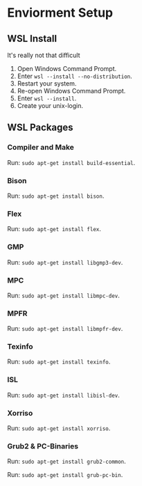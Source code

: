 <h1> Enviorment Setup </h1>
<h2>WSL Install</h2>

It's really not that difficult

1. Open Windows Command Prompt.
2. Enter ```wsl --install --no-distribution```.
3. Restart your system.
4. Re-open Windows Command Prompt.
5. Enter ```wsl --install```.
6. Create your unix-login.

<h2> WSL Packages </h2>

<h3> Compiler and Make </h3>

Run: ```sudo apt-get install build-essential```.

<h3> Bison </h3>

Run: ```sudo apt-get install bison```.

<h3> Flex </h3>

Run: ```sudo apt-get install flex```.

<h3> GMP </h3>

Run: ```sudo apt-get install libgmp3-dev```.

<h3> MPC </h3>

Run: ```sudo apt-get install libmpc-dev```.

<h3> MPFR </h3>

Run: ```sudo apt-get install libmpfr-dev```.

<h3> Texinfo </h3>

Run: ```sudo apt-get install texinfo```.

<h3> ISL </h3>

Run: ```sudo apt-get install libisl-dev```.

<h3> Xorriso </h3>

Run: ```sudo apt-get install xorriso```.

<h3> Grub2 & PC-Binaries </h3>

Run: ```sudo apt-get install grub2-common```.

Run: ```sudo apt-get install grub-pc-bin```.
